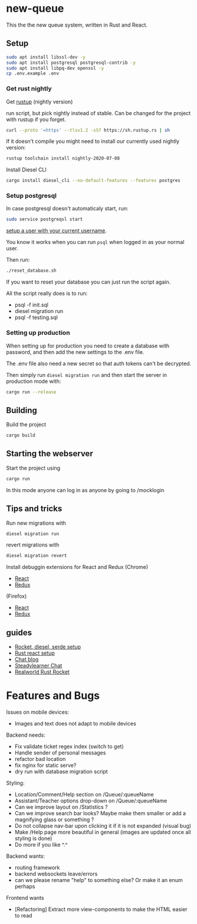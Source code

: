# new-queue

This the the new queue system, written in Rust and React.

## Setup
```bash
sudo apt install libssl-dev -y
sudo apt install postgresql postgresql-contrib -y
sudo apt install libpq-dev openssl -y
cp .env.example .env
```

### Get rust nightly
Get [rustup](https://rustup.rs/) (nightly version)

run script, but pick nightly instead of stable. Can be changed for the project with rustup if you forget.
```bash
curl --proto '=https' --tlsv1.2 -sSf https://sh.rustup.rs | sh
````

If it doesn't compile you might need to install our currently used nightly version:
```bash
rustup toolchain install nightly-2020-07-08
```


Install Diesel CLI
```bash
cargo install diesel_cli --no-default-features --features postgres
```

### Setup postgresql
In case postgresql doesn't automaticaly start, run:
```bash
sudo service postgreqsl start
```

[setup a user with your current username](https://www.digitalocean.com/community/tutorials/how-to-install-and-use-postgresql-on-ubuntu-18-04).

You know it works when you can run `psql` when logged in as your normal user.

Then run:
```bash
./reset_database.sh
```
If you want to reset your database you can just run the script again.

All the script really does is to run:
* psql -f init.sql
* diesel migration run
* psql -f testing.sql

### Setting up production
When setting up for production you need to create a database with password, and then add the new settings to the .env file.

The .env file also need a new secret so that auth tokens can't be decrypted.

Then simply run ```diesel migration run``` and then start the server in production mode with:
```bash
cargo run --release
```

## Building
Build the project
```bash
cargo build
```

## Starting the webserver
Start the project using
```bash
cargo run
```

In this mode anyone can log in as anyone by going to /mocklogin

## Tips and tricks
Run new migrations with
```bash
diesel migration run
```

revert migrations with
```bash
diesel migration revert
```

Install debuggin extensions for React and Redux
(Chrome)
- [React](https://chrome.google.com/webstore/detail/react-developer-tools/fmkadmapgofadopljbjfkapdkoienihi)
- [Redux](https://chrome.google.com/webstore/detail/redux-devtools/lmhkpmbekcpmknklioeibfkpmmfibljd)

(Firefox)
- [React](https://addons.mozilla.org/en-US/firefox/addon/react-devtools/)
- [Redux](https://addons.mozilla.org/en-US/firefox/addon/reduxdevtools/)

## guides
* [Rocket, diesel, serde setup](https://lankydan.dev/2018/05/20/creating-a-rusty-rocket-fuelled-with-diesel)
* [Rust react setup](https://github.com/ghotiphud/rust-web-starter)
* [Chat blog](https://www.steadylearner.com/blog/read/How-to-start-Rust-Chat-App)
* [Steadylearner Chat](https://github.com/steadylearner/Chat)
* [Realworld Rust Rocket](https://github.com/TatriX/realworld-rust-rocket)

# Features and Bugs

Issues on mobile devices:
* Images and text does not adapt to mobile devices

Backend needs:
* Fix validate ticket regex index (switch to get)
* Handle sender of personal messages
* refactor bad location
* fix nginx for static serve?
* dry run with database migration script

Styling:
* Location/Comment/Help section on /Queue/:queueName
* Assistant/Teacher options drop-down on /Queue/:queueName
* Can we improve layout on /Statistics ?
* Can we improve search bar looks? Maybe make them smaller or add a magnifying glass or something ?
* Do not collapse nav-bar upon clicking it if it is not expanded (visual bug)
* Make /Help page more beautiful in general (images are updated once all styling is done)
* Do more if you like ^.^

Backend wants:
* routing framework
* backend websockets leave/errors
* can we please rename "help" to something else? Or make it an enum perhaps

Frontend wants
* [Refactoring] Extract more view-components to make the HTML easier to read
